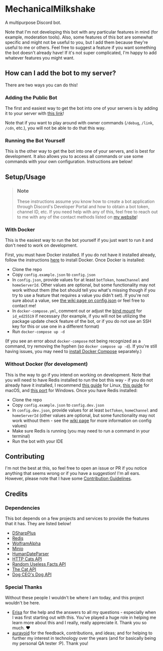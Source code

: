 # MechanicalMilkshake
A multipurpose Discord bot.

Note that I'm not developing this bot with any particular features in mind (for example, moderation tools). Also, some features of this bot are somewhat specific and might not be useful to you, but I add them because they're useful to me or others. Feel free to suggest a feature if you want something the bot doesn't already have! If it's not super complicated, I'm happy to add whatever features you might want.

## How can I add the bot to my server?

There are two ways you can do this!

### Adding the Public Bot
The first and easiest way to get the bot into one of your servers is by adding it to your server with [this link](https://discord.com/api/oauth2/authorize?client_id=863140071980924958&permissions=1099847182358&scope=applications.commands%20bot)!

Note that if you want to play around with owner commands (`/debug`, `/link`, `/cdn`, etc.), you will not be able to do that this way.

### Running the Bot Yourself
This is the other way to get the bot into one of your servers, and is best for development. It also allows you to access all commands or use some commands with your own configuration. Instructions are below!

## Setup/Usage

> ### Note
> These instructions assume you know how to create a bot application through Discord's Developer Portal and how to obtain a bot token, channel ID, etc. If you need help with any of this, feel free to reach out to me with any of the contact methods listed on [my website](https://floatingmilkshake.com)!

### With Docker
This is the easiest way to run the bot yourself if you just want to run it and don't need to work on development.

First, you must have Docker installed. If you do not have it installed already, follow the instructions [here](https://docs.docker.com/engine/install/) to install Docker. Once Docker is installed:

- Clone the repo
- Copy `config.example.json` to `config.json`
- In `config.json`, provide values for at least `botToken`, `homeChannel` and `homeServerId`. Other values are optional, but some functionality may not work without them (the bot should tell you what's missing though if you try to use a feature that requires a value you didn't set). If you're not sure about a value, see [the wiki page on config.json](https://github.com/FloatingMilkshake/MechanicalMilkshake/wiki/Configuration#configjson) or feel free to contact me!
- In `docker-compose.yml`, comment out or adjust the [bind mount](https://github.com/FloatingMilkshake/MechanicalMilkshake/blob/main/docker-compose.yml#L17-L20) for `id_ed25519` if necessary (for example, if you will not be utilizing the package update check feature of the bot, or if you do not use an SSH key for this or use one in a different format)
- Run `docker-compose up -d`

(If you see an error about `docker-compose` not being recognized as a command, try removing the hyphen (so `docker compose up -d`). If you're still having issues, you may need to [install Docker Compose](https://docs.docker.com/compose/install/) separately.)

### Without Docker (for development)
This is the way to go if you intend on working on development. Note that you will need to have Redis installed to run the bot this way - if you do not already have it installed, I recommend [this guide](https://redis.io/docs/getting-started/installation/install-redis-on-linux) for Linux, [this guide](https://redis.io/docs/getting-started/installation/install-redis-on-mac-os) for macOS, and [this port](https://github.com/tporadowski/redis) for Windows. Once you have Redis installed:

- Clone the repo
- Copy `config.example.json` to `config.dev.json`
- In `config.dev.json`, provide values for at least `botToken`, `homeChannel` and `homeServerId` (other values are optional, but some functionality may not work without them - see the [wiki page](https://github.com/FloatingMilkshake/MechanicalMilkshake/wiki/Configuration#configjson) for more information on config values)
- Make sure Redis is running (you may need to run a command in your terminal)
- Run the bot with your IDE

## Contributing
I'm not the best at this, so feel free to open an issue or PR if you notice anything that seems wrong or if you have a suggestion! I'm all ears. However, please note that I have some [Contribution Guidelines](CONTRIBUTING.md).

## Credits

### Dependencies
This bot depends on a few projects and services to provide the features that it has. They are listed below!
- [DSharpPlus](https://github.com/DSharpPlus/DSharpPlus/)
- [Redis](https://redis.io/)
- [WolframAlpha](https://products.wolframalpha.com/api/)
- [Minio](https://github.com/minio/minio-dotnet/)
- [HumanDateParser](https://github.com/jacksonrakena/human-date-parser/)
- [HTTP Cats API](https://http.cat/)
- [Random Useless Facts API](https://uselessfacts.jsph.pl/)
- [The Cat API](https://thecatapi.com/)
- [Dog CEO's Dog API](https://dog.ceo/dog-api/)

### Special Thanks
Without these people I wouldn't be where I am today, and this project wouldn't be here.
- [Erisa](https://erisa.uk/) for the help and the answers to all my questions - especially when I was first starting out with this. You've played a huge role in helping me learn more about this and I really, really appreciate it. Thank you so much. ♥
- [auravoid](https://auravoid.dev/) for the feedback, contributions, and ideas; and for helping to further my interest in technology over the years (and for basically being my personal QA tester :P). Thank you!